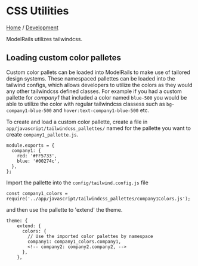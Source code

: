 # CSS Utilities
[Home](./README.md) / [Development](development/README.md)

ModelRails utilizes tailwindcss. 

## Loading custom color palletes

Custom color pallets can be loaded into ModelRails to make use of tailored design systems. These namespaced pallettes can be loaded into the tailwind configs, which allows developers to utilize the colors as they would any other tailwindcss defined classes. For example if you had a custom pallette for *company1* that included a color named ```blue-500``` you would be able to utilize the color with regular tailwindcss classess such as ```bg-company1-blue-500``` and ```hover:text-company1-blue-500``` etc. 

To create and load a custom color pallette, create a file in ```app/javascript/tailwindcss_pallettes/``` named for the pallette you want to create ```company1_pallette.js```. 

```
module.exports = {
  company1: {
    red: '#FF5733',
    blue: '#00274c',
  },
};
```

Import the pallette into the ```config/tailwind.config.js``` file

```const company1_colors = require('../app/javascript/tailwindcss_pallettes/company1Colors.js');```

and then use the pallette to 'extend' the theme.  

```
theme: {
    extend: {
      colors: {
        // Use the imported color palettes by namespace
        company1: company1_colors.company1,
        <!-- company2: company2.company2, -->
      },
    },
```